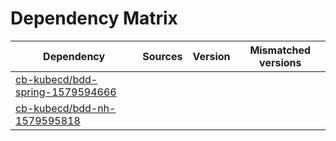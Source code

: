 # Dependency Matrix

Dependency | Sources | Version | Mismatched versions
---------- | ------- | ------- | -------------------
[cb-kubecd/bdd-spring-1579594666](https://github.com/cb-kubecd/bdd-spring-1579594666.git) |  | []() | 
[cb-kubecd/bdd-nh-1579595818](https://github.com/cb-kubecd/bdd-nh-1579595818.git) |  | []() | 
